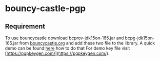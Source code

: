 # bouncy-castle-pgp

## Requirement
To use bouncycastle download 	bcprov-jdk15on-165.jar and 	bcpg-jdk15on-165.jar from [bouncycastle.org](https://www.bouncycastle.org/latest_releases.html) and add these two file to the library.
A quick demo can be found [here](https://code.visualstudio.com/docs/java/java-project) how to do that
For demo key file visit [https://pgpkeygen.com/](https://pgpkeygen.com/).
